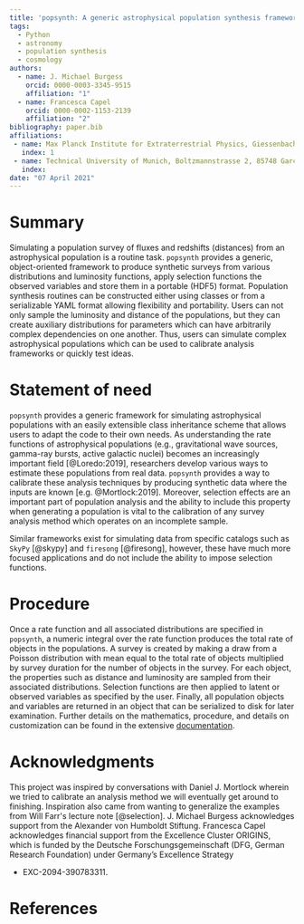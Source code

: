 ```yaml
---
title: 'popsynth: A generic astrophysical population synthesis framework'
tags:
  - Python
  - astronomy
  - population synthesis
  - cosmology
authors:
  - name: J. Michael Burgess
    orcid: 0000-0003-3345-9515
    affiliation: "1"
  - name: Francesca Capel
    orcid: 0000-0002-1153-2139
    affiliation: "2"
bibliography: paper.bib
affiliations:
 - name: Max Planck Institute for Extraterrestrial Physics, Giessenbachstrasse, 85748 Garching, Germany
   index: 1
 - name: Technical University of Munich, Boltzmannstrasse 2, 85748 Garching, Germany
   index: 
date: "07 April 2021"
---
```


# Summary

Simulating a population survey of fluxes and redshifts (distances) from an
astrophysical population is a routine task. `popsynth` provides a
generic, object-oriented framework to produce synthetic surveys from
various distributions and luminosity functions, apply selection
functions the observed variables and store them in a portable (HDF5)
format. Population synthesis routines can be constructed either using
classes or from a serializable YAML format allowing flexibility and
portability. Users can not only sample the luminosity and distance of
the populations, but they can create auxiliary distributions for
parameters which can have arbitrarily complex dependencies on one
another. Thus, users can simulate complex astrophysical populations
which can be used to calibrate analysis frameworks or quickly test
ideas.

# Statement of need

`popsynth` provides a generic framework for simulating astrophysical
populations with an easily extensible class inheritance scheme that
allows users to adapt the code to their own needs. As understanding
the rate functions of astrophysical populations (e.g., gravitational
wave sources, gamma-ray bursts, active galactic nuclei) becomes an
increasingly important field [@Loredo:2019], researchers develop
various ways to estimate these populations from real data. `popsynth`
provides a way to calibrate these analysis techniques by producing
synthetic data where the inputs are known
[e.g. @Mortlock:2019]. Moreover, selection effects are an important
part of population analysis and the ability to include this property
when generating a population is vital to the calibration of any survey
analysis method which operates on an incomplete sample.

Similar frameworks exist for simulating data from specific catalogs
such as `SkyPy` [@skypy] and `firesong` [@firesong], however, these
have much more focused applications and do not include the ability to
impose selection functions.

# Procedure

Once a rate function and all associated distributions are specified in
`popsynth`, a numeric integral over the rate function produces the
total rate of objects in the populations. A survey is created by
making a draw from a Poisson distribution with mean equal to the total
rate of objects multiplied by survey duration for the number of
objects in the survey. For each object, the properties such as
distance and luminosity are sampled from their associated
distributions. Selection functions are then applied to latent or
observed variables as specified by the user. Finally, all population
objects and variables are returned in an object that can be serialized
to disk for later examination. Further details on the mathematics,
procedure, and details on customization can be found in the extensive
[documentation](https://popsynth.readthedocs.io/).


# Acknowledgments

This project was inspired by conversations with Daniel J. Mortlock
wherein we tried to calibrate an analysis method we will eventually
get around to finishing. Inspiration also came from wanting to
generalize the examples from Will Farr's lecture note
[@selection]. J. Michael Burgess acknowledges support from the
Alexander von Humboldt Stiftung. Francesca Capel acknowledges
financial support from the Excellence Cluster ORIGINS, which is funded
by the Deutsche Forschungsgemeinschaft (DFG, German Research
Foundation) under Germany’s Excellence Strategy
- EXC-2094-390783311.

# References
